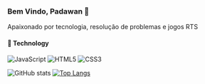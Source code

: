 ### Bem Vindo, Padawan :wave:

Apaixonado por tecnologia, resolução de problemas e jogos RTS

#### :wrench: Technology
 
![JavaScript](https://img.shields.io/badge/JavaScript-333333?style=for-the-badge&logo=javascript&logoColor=F7DF1E)
![HTML5](https://img.shields.io/badge/HTML5-333333?style=for-the-badge&logo=HTML5&logoColor=orange)
![CSS3](https://img.shields.io/badge/CSS3-333333?style=for-the-badge&logo=CSS3&logoColor=blue)

![ GitHub stats](https://github-readme-stats.vercel.app/api?username=bkingsd&show_icons=true&theme=cobalt)
[![Top Langs](https://github-readme-stats.vercel.app/api/top-langs/?username=bkingsd&langs_count=8&theme=cobalt)](https://github.com/bkingsd/github-readme-stats)
